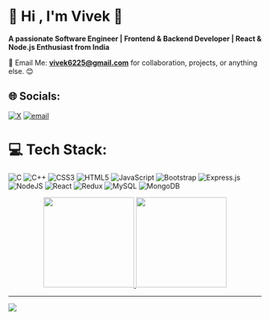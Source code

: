 

# 💫 Hi , I'm Vivek 👋
**A passionate Software Engineer | Frontend & Backend Developer | React & Node.js Enthusiast from India**

📧 Email Me: **vivek6225@gmail.com** for collaboration, projects, or anything else. 😊


## 🌐 Socials:
[![X](https://img.shields.io/badge/X-black.svg?logo=X&logoColor=white)](https://x.com/@VivekKUMAR31558)       [![email](https://img.shields.io/badge/Email-D14836?logo=gmail&logoColor=white)](mailto:vivekkumar06102002@gmail.com) 

# 💻 Tech Stack:
![C](https://img.shields.io/badge/c-%2300599C.svg?style=for-the-badge&logo=c&logoColor=white) ![C++](https://img.shields.io/badge/c++-%2300599C.svg?style=for-the-badge&logo=c%2B%2B&logoColor=white) ![CSS3](https://img.shields.io/badge/css3-%231572B6.svg?style=for-the-badge&logo=css3&logoColor=white) ![HTML5](https://img.shields.io/badge/html5-%23E34F26.svg?style=for-the-badge&logo=html5&logoColor=white) ![JavaScript](https://img.shields.io/badge/javascript-%23323330.svg?style=for-the-badge&logo=javascript&logoColor=%23F7DF1E) ![Bootstrap](https://img.shields.io/badge/bootstrap-%238511FA.svg?style=for-the-badge&logo=bootstrap&logoColor=white) ![Express.js](https://img.shields.io/badge/express.js-%23404d59.svg?style=for-the-badge&logo=express&logoColor=%2361DAFB) ![NodeJS](https://img.shields.io/badge/node.js-6DA55F?style=for-the-badge&logo=node.js&logoColor=white) ![React](https://img.shields.io/badge/react-%2320232a.svg?style=for-the-badge&logo=react&logoColor=%2361DAFB) ![Redux](https://img.shields.io/badge/redux-%23593d88.svg?style=for-the-badge&logo=redux&logoColor=white) ![MySQL](https://img.shields.io/badge/mysql-4479A1.svg?style=for-the-badge&logo=mysql&logoColor=white) ![MongoDB](https://img.shields.io/badge/MongoDB-%234ea94b.svg?style=for-the-badge&logo=mongodb&logoColor=white)

<p align="center">
  <a href="https://github.com/vivek6225">
    <img height="180em" src="https://github-readme-stats-eight-theta.vercel.app/api?username=vivek6225&show_icons=true&theme=algolia&include_all_commits=true&count_private=true"/> 
  </a>
  <a href="https://github.com/vivek6225?tab=repositories">
    <img height="180em" src="https://github-readme-stats-eight-theta.vercel.app/api/top-langs/?username=vivek6225&layout=compact&langs_count=8&theme=algolia"/>
  </a>
</p>



<!--## 🏆 GitHub Trophies
![](https://github-profile-trophy.vercel.app/?username=vivek6225&theme=radical&no-frame=false&no-bg=true&margin-w=4) -->

<!--### 🔝 Top Contributed Repo
![](https://github-contributor-stats.vercel.app/api?username=vivek6225&limit=5&theme=dark&combine_all_yearly_contributions=true) -->

---
[![](https://visitcount.itsvg.in/api?id=vivek6225&icon=0&color=0)](https://visitcount.itsvg.in)

<!-- Proudly created with GPRM ( https://gprm.itsvg.in ) -->
